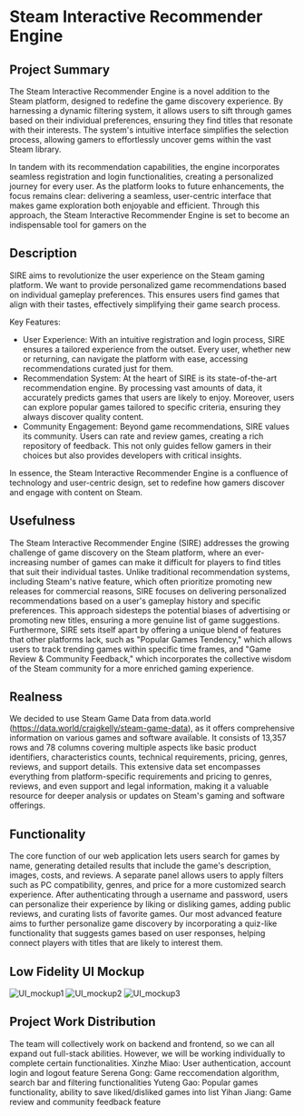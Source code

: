 # Steam Interactive Recommender Engine

## Project Summary

The Steam Interactive Recommender Engine is a novel addition to the Steam platform, designed to redefine the game discovery experience. By harnessing a dynamic filtering system, it allows users to sift through games based on their individual preferences, ensuring they find titles that resonate with their interests. The system's intuitive interface simplifies the selection process, allowing gamers to effortlessly uncover gems within the vast Steam library.

In tandem with its recommendation capabilities, the engine incorporates seamless registration and login functionalities, creating a personalized journey for every user. As the platform looks to future enhancements, the focus remains clear: delivering a seamless, user-centric interface that makes game exploration both enjoyable and efficient. Through this approach, the Steam Interactive Recommender Engine is set to become an indispensable tool for gamers on the

## Description

SIRE aims to revolutionize the user experience on the Steam gaming platform. We want to provide personalized game recommendations based on individual gameplay preferences. This ensures users find games that align with their tastes, effectively simplifying their game search process.

Key Features:

- User Experience: With an intuitive registration and login process, SIRE ensures a tailored experience from the outset. Every user, whether new or returning, can navigate the platform with ease, accessing recommendations curated just for them.
- Recommendation System: At the heart of SIRE is its state-of-the-art recommendation engine. By processing vast amounts of data, it accurately predicts games that users are likely to enjoy. Moreover, users can explore popular games tailored to specific criteria, ensuring they always discover quality content.
- Community Engagement: Beyond game recommendations, SIRE values its community. Users can rate and review games, creating a rich repository of feedback. This not only guides fellow gamers in their choices but also provides developers with critical insights.

In essence, the Steam Interactive Recommender Engine is a confluence of technology and user-centric design, set to redefine how gamers discover and engage with content on Steam.

## Usefulness

The Steam Interactive Recommender Engine (SIRE) addresses the growing challenge of game discovery on the Steam platform, where an ever-increasing number of games can make it difficult for players to find titles that suit their individual tastes. Unlike traditional recommendation systems, including Steam's native feature, which often prioritize promoting new releases for commercial reasons, SIRE focuses on delivering personalized recommendations based on a user's gameplay history and specific preferences. This approach sidesteps the potential biases of advertising or promoting new titles, ensuring a more genuine list of game suggestions. Furthermore, SIRE sets itself apart by offering a unique blend of features that other platforms lack, such as "Popular Games Tendency," which allows users to track trending games within specific time frames, and "Game Review & Community Feedback," which incorporates the collective wisdom of the Steam community for a more enriched gaming experience.

## Realness

We decided to use Steam Game Data from data.world (https://data.world/craigkelly/steam-game-data), as it offers comprehensive information on various games and software available. It consists of 13,357 rows and 78 columns covering multiple aspects like basic product identifiers, characteristics counts, technical requirements, pricing, genres, reviews, and support details. This extensive data set encompasses everything from platform-specific requirements and pricing to genres, reviews, and even support and legal information, making it a valuable resource for deeper analysis or updates on Steam's gaming and software offerings.

## Functionality

The core function of our web application lets users search for games by name, generating detailed results that include the game's description, images, costs, and reviews. A separate panel allows users to apply filters such as PC compatibility, genres, and price for a more customized search experience. After authenticating through a username and password, users can personalize their experience by liking or disliking games, adding public reviews, and curating lists of favorite games. Our most advanced feature aims to further personalize game discovery by incorporating a quiz-like functionality that suggests games based on user responses, helping connect players with titles that are likely to interest them.

## Low Fidelity UI Mockup

![UI_mockup1](./figures/ui_mockup1.jpg)
![UI_mockup2](./figures/ui_mockup2.jpg)
![UI_mockup3](./figures/ui_mockup3.jpg)

## Project Work Distribution

The team will collectively work on backend and frontend, so we can all expand out full-stack abilities. However, we will be working individually to complete certain functionalities.
Xinzhe Miao: User authentication, account login and logout feature
Serena Gong: Game reccomendation algorithm, search bar and filtering functionalities
Yuteng Gao: Popular games functionality, ability to save liked/disliked games into list
Yihan Jiang: Game review and community feedback feature
